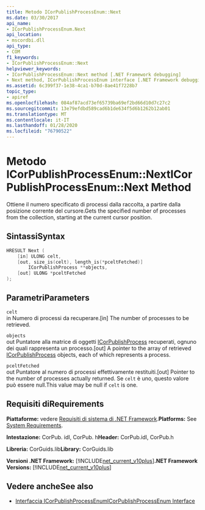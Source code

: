 ```yaml
---
title: Metodo ICorPublishProcessEnum::Next
ms.date: 03/30/2017
api_name:
- ICorPublishProcessEnum.Next
api_location:
- mscordbi.dll
api_type:
- COM
f1_keywords:
- ICorPublishProcessEnum::Next
helpviewer_keywords:
- ICorPublishProcessEnum::Next method [.NET Framework debugging]
- Next method, ICorPublishProcessEnum interface [.NET Framework debugging]
ms.assetid: 6c399f37-1e38-4ca1-b70d-8ae41f7228b7
topic_type:
- apiref
ms.openlocfilehash: 084af87acd73ef65739ba69ef2bd66d10d7c27c2
ms.sourcegitcommit: 13e79efdbd589cad6b1de634f5d6b1262b12ab01
ms.translationtype: MT
ms.contentlocale: it-IT
ms.lasthandoff: 01/28/2020
ms.locfileid: "76790522"
---
```

# <a name="icorpublishprocessenumnext-method"></a><span data-ttu-id="0ea0a-102">Metodo ICorPublishProcessEnum::Next</span><span class="sxs-lookup"><span data-stu-id="0ea0a-102">ICorPublishProcessEnum::Next Method</span></span>
<span data-ttu-id="0ea0a-103">Ottiene il numero specificato di processi dalla raccolta, a partire dalla posizione corrente del cursore.</span><span class="sxs-lookup"><span data-stu-id="0ea0a-103">Gets the specified number of processes from the collection, starting at the current cursor position.</span></span>  
  
## <a name="syntax"></a><span data-ttu-id="0ea0a-104">Sintassi</span><span class="sxs-lookup"><span data-stu-id="0ea0a-104">Syntax</span></span>  
  
```cpp  
HRESULT Next (  
    [in] ULONG celt,  
    [out, size_is(celt), length_is(*pceltFetched)]  
        ICorPublishProcess **objects,  
    [out] ULONG *pceltFetched  
);  
```  
  
## <a name="parameters"></a><span data-ttu-id="0ea0a-105">Parametri</span><span class="sxs-lookup"><span data-stu-id="0ea0a-105">Parameters</span></span>  
 `celt`  
 <span data-ttu-id="0ea0a-106">in Numero di processi da recuperare.</span><span class="sxs-lookup"><span data-stu-id="0ea0a-106">[in] The number of processes to be retrieved.</span></span>  
  
 `objects`  
 <span data-ttu-id="0ea0a-107">out Puntatore alla matrice di oggetti [ICorPublishProcess](icorpublishprocess-interface.md) recuperati, ognuno dei quali rappresenta un processo.</span><span class="sxs-lookup"><span data-stu-id="0ea0a-107">[out] A pointer to the array of retrieved [ICorPublishProcess](icorpublishprocess-interface.md) objects, each of which represents a process.</span></span>  
  
 `pceltFetched`  
 <span data-ttu-id="0ea0a-108">out Puntatore al numero di processi effettivamente restituiti.</span><span class="sxs-lookup"><span data-stu-id="0ea0a-108">[out] Pointer to the number of processes actually returned.</span></span> <span data-ttu-id="0ea0a-109">Se `celt` è uno, questo valore può essere null.</span><span class="sxs-lookup"><span data-stu-id="0ea0a-109">This value may be null if `celt` is one.</span></span>  
  
## <a name="requirements"></a><span data-ttu-id="0ea0a-110">Requisiti di</span><span class="sxs-lookup"><span data-stu-id="0ea0a-110">Requirements</span></span>  
 <span data-ttu-id="0ea0a-111">**Piattaforme:** vedere [Requisiti di sistema di .NET Framework](../../../../docs/framework/get-started/system-requirements.md).</span><span class="sxs-lookup"><span data-stu-id="0ea0a-111">**Platforms:** See [System Requirements](../../../../docs/framework/get-started/system-requirements.md).</span></span>  
  
 <span data-ttu-id="0ea0a-112">**Intestazione:** CorPub. idl, CorPub. h</span><span class="sxs-lookup"><span data-stu-id="0ea0a-112">**Header:** CorPub.idl, CorPub.h</span></span>  
  
 <span data-ttu-id="0ea0a-113">**Libreria:** CorGuids.lib</span><span class="sxs-lookup"><span data-stu-id="0ea0a-113">**Library:** CorGuids.lib</span></span>  
  
 <span data-ttu-id="0ea0a-114">**Versioni .NET Framework:** [!INCLUDE[net_current_v10plus](../../../../includes/net-current-v10plus-md.md)]</span><span class="sxs-lookup"><span data-stu-id="0ea0a-114">**.NET Framework Versions:** [!INCLUDE[net_current_v10plus](../../../../includes/net-current-v10plus-md.md)]</span></span>  
  
## <a name="see-also"></a><span data-ttu-id="0ea0a-115">Vedere anche</span><span class="sxs-lookup"><span data-stu-id="0ea0a-115">See also</span></span>

- [<span data-ttu-id="0ea0a-116">Interfaccia ICorPublishProcessEnum</span><span class="sxs-lookup"><span data-stu-id="0ea0a-116">ICorPublishProcessEnum Interface</span></span>](icorpublishprocessenum-interface.md)
